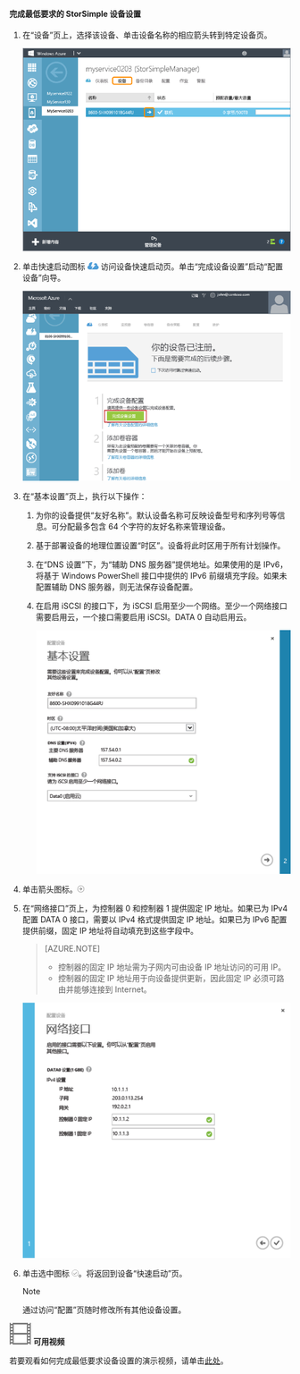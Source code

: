 <!--author=alkohli last changed: 9/17/15-->

#### 完成最低要求的 StorSimple 设备设置
1. 在“设备”页上，选择该设备、单击设备名称的相应箭头转到特定设备页。
   
    ![包含在线设备的设备页面](./media/storsimple-complete-minimum-device-setup/HCS_DevicesPageM-include.png)
2. 单击快速启动图标 ![“快速启动”图标](./media/storsimple-complete-minimum-device-setup/HCS_QuickStartIcon-include.png) 访问设备快速启动页。单击“完成设备设置”启动“配置设备”向导。
   
    ![设备快速启动页](./media/storsimple-complete-minimum-device-setup/Device_Quick_Start_page_1M.png)
3. 在“基本设置”页上，执行以下操作：
   
   1. 为你的设备提供“友好名称”。默认设备名称可反映设备型号和序列号等信息。可分配最多包含 64 个字符的友好名称来管理设备。
   2. 基于部署设备的地理位置设置“时区”。设备将此时区用于所有计划操作。
   3. 在“DNS 设置”下，为“辅助 DNS 服务器”提供地址。如果使用的是 IPv6，将基于 Windows PowerShell 接口中提供的 IPv6 前缀填充字段。如果未配置辅助 DNS 服务器，则无法保存设备配置。
   4. 在启用 iSCSI 的接口下，为 iSCSI 启用至少一个网络。至少一个网络接口需要启用云，一个接口需要启用 iSCSI。DATA 0 自动启用云。
      
      ![StorSimple 最低要求设备设置基本设置](./media/storsimple-complete-minimum-device-setup/HCS_MinDeviceSetupBasicSettings1-include.png)
4. 单击箭头图标。![StorSimple 箭头图标](./media/storsimple-complete-minimum-device-setup/HCS_ArrowIcon-include.png)
5. 在“网络接口”页上，为控制器 0 和控制器 1 提供固定 IP 地址。如果已为 IPv4 配置 DATA 0 接口，需要以 IPv4 格式提供固定 IP 地址。如果已为 IPv6 配置提供前缀，固定 IP 地址将自动填充到这些字段中。

    > [AZURE.NOTE] 
     > 
     > - 控制器的固定 IP 地址需为子网内可由设备 IP 地址访问的可用 IP。
     > - 控制器的固定 IP 地址用于向设备提供更新，因此固定 IP 必须可路由并能够连接到 Internet。

    ![StorSimple 最低要求设备设置网络接口](./media/storsimple-complete-minimum-device-setup/HCS_MinDeviceSetupNetworkInterfaces2-include.png)

1. 单击选中图标 ![StorSimple 选中图标](./media/storsimple-complete-minimum-device-setup/HCS_CheckIcon-include.png)。将返回到设备“快速启动”页。
   
   > [!NOTE]
   > 通过访问“配置”页随时修改所有其他设备设置。
   > 
   > 

![可用视频](./media/storsimple-complete-minimum-device-setup/Video_icon.png) **可用视频**

若要观看如何完成最低要求设备设置的演示视频，请单击[此处](https://azure.microsoft.com/documentation/videos/minimum-storsimple-device-setup/)。

<!---HONumber=AcomDC_0921_2016-->